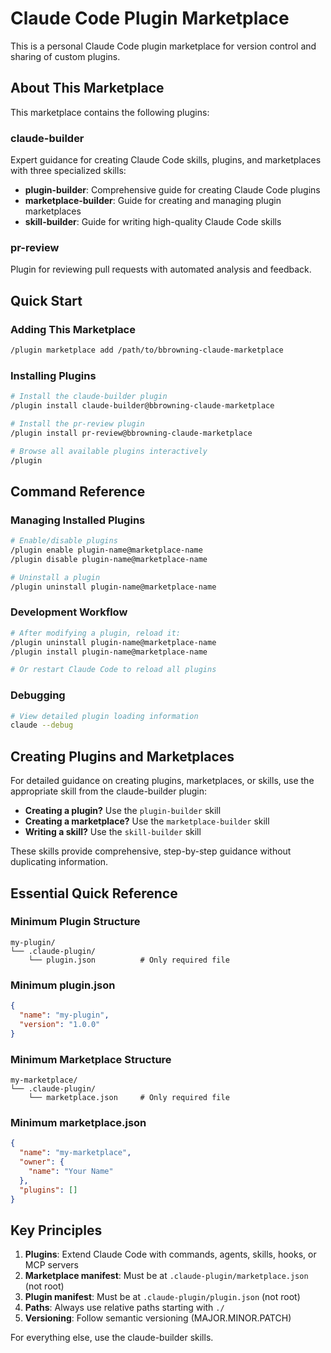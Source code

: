 # Claude Code Plugin Marketplace

This is a personal Claude Code plugin marketplace for version control and sharing of custom plugins.

## About This Marketplace

This marketplace contains the following plugins:

### claude-builder
Expert guidance for creating Claude Code skills, plugins, and marketplaces with three specialized skills:
- **plugin-builder**: Comprehensive guide for creating Claude Code plugins
- **marketplace-builder**: Guide for creating and managing plugin marketplaces
- **skill-builder**: Guide for writing high-quality Claude Code skills

### pr-review
Plugin for reviewing pull requests with automated analysis and feedback.

## Quick Start

### Adding This Marketplace
```bash
/plugin marketplace add /path/to/bbrowning-claude-marketplace
```

### Installing Plugins
```bash
# Install the claude-builder plugin
/plugin install claude-builder@bbrowning-claude-marketplace

# Install the pr-review plugin
/plugin install pr-review@bbrowning-claude-marketplace

# Browse all available plugins interactively
/plugin
```

## Command Reference

### Managing Installed Plugins
```bash
# Enable/disable plugins
/plugin enable plugin-name@marketplace-name
/plugin disable plugin-name@marketplace-name

# Uninstall a plugin
/plugin uninstall plugin-name@marketplace-name
```

### Development Workflow
```bash
# After modifying a plugin, reload it:
/plugin uninstall plugin-name@marketplace-name
/plugin install plugin-name@marketplace-name

# Or restart Claude Code to reload all plugins
```

### Debugging
```bash
# View detailed plugin loading information
claude --debug
```

## Creating Plugins and Marketplaces

For detailed guidance on creating plugins, marketplaces, or skills, use the appropriate skill from the claude-builder plugin:

- **Creating a plugin?** Use the `plugin-builder` skill
- **Creating a marketplace?** Use the `marketplace-builder` skill
- **Writing a skill?** Use the `skill-builder` skill

These skills provide comprehensive, step-by-step guidance without duplicating information.

## Essential Quick Reference

### Minimum Plugin Structure
```
my-plugin/
└── .claude-plugin/
    └── plugin.json          # Only required file
```

### Minimum plugin.json
```json
{
  "name": "my-plugin",
  "version": "1.0.0"
}
```

### Minimum Marketplace Structure
```
my-marketplace/
└── .claude-plugin/
    └── marketplace.json     # Only required file
```

### Minimum marketplace.json
```json
{
  "name": "my-marketplace",
  "owner": {
    "name": "Your Name"
  },
  "plugins": []
}
```

## Key Principles

1. **Plugins**: Extend Claude Code with commands, agents, skills, hooks, or MCP servers
2. **Marketplace manifest**: Must be at `.claude-plugin/marketplace.json` (not root)
3. **Plugin manifest**: Must be at `.claude-plugin/plugin.json` (not root)
4. **Paths**: Always use relative paths starting with `./`
5. **Versioning**: Follow semantic versioning (MAJOR.MINOR.PATCH)

For everything else, use the claude-builder skills.
